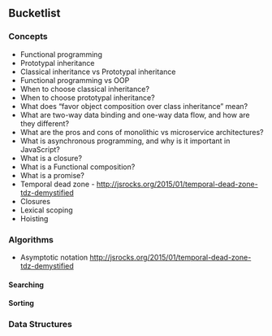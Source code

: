 ## Bucketlist

### Concepts

- Functional programming
- Prototypal inheritance
- Classical inheritance vs Prototypal inheritance
- Functional programming vs OOP
- When to choose classical inheritance?
- When to choose prototypal inheritance?
- What does “favor object composition over class inheritance” mean?
- What are two-way data binding and one-way data flow, and how are they different?
- What are the pros and cons of monolithic vs microservice architectures?
- What is asynchronous programming, and why is it important in JavaScript?
- What is a closure?
- What is a Functional composition?
- What is a promise?
- Temporal dead zone - http://jsrocks.org/2015/01/temporal-dead-zone-tdz-demystified
- Closures
- Lexical scoping
- Hoisting


### Algorithms

- Asymptotic notation http://jsrocks.org/2015/01/temporal-dead-zone-tdz-demystified

#### Searching

#### Sorting

### Data Structures

